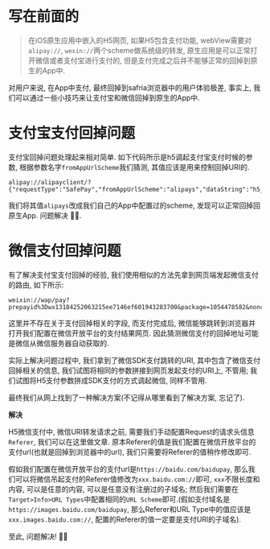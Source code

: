 # 写在前面的
> 在iOS原生应用中嵌入的H5网页, 如果H5包含支付功能, webView需要对`alipay://`, `wexin://`两个scheme做系统级的转发, 原生应用是可以正常打开微信或者支付宝进行支付的, 但是支付完成之后并不能够正常的回掉到原生的App中. 

对用户来说, 在App中支付, 最终回掉到safria浏览器中的用户体验极差, 事实上, 我们可以通过一些小技巧来让支付宝和微信回掉到原生的App中. 

# 支付宝支付回掉问题
支付宝回掉问题处理起来相对简单. 如下代码所示是h5调起支付宝支付时候的参数, 根据参数名字`fromAppUrlScheme`我们猜测, 其值应该是用来控制回掉URI的. 

```
alipay://alipayclient/?{"requestType":"SafePay","fromAppUrlScheme":"alipays","dataString":"h5_route_token=\"RZ114oCHb6whkNX9aJ8yTIbiXeOPJOmobilecashierRZ11\"&is_h5_route=\"true\""}
```

我们将其值`alipays`改成我们自己的App中配置过的scheme, 发现可以正常回掉回原生App. 问题解决 ✌🏻.

# 微信支付回掉问题
有了解决支付宝支付回掉的经验, 我们使用相似的方法先拿到网页端发起微信支付的路由, 如下所示:

```
weixin://wap/pay?prepayid%3Dwx13184252063215ee7146ef601943283700&package=1054478582&noncestr=1560422573&sign=f4933e3c7d6a8464d928e54906f7f8fb
```
这里并不存在关于支付回掉相关的字段, 而支付完成后, 微信能够跳转到浏览器并打开我们配置在微信开放平台的支付结果网页. 因此猜测微信支付的回掉地址可能是微信从微信服务器自动获取的.

实际上解决问题过程中, 我们拿到了微信SDK支付跳转的URI, 其中包含了微信支付回掉相关的信息, 我们试图将相同的参数拼接到网页发起支付的URI上, 不管用; 我们试图将H5支付参数拼成SDK支付的方式调起微信, 同样不管用. 

最终我们从网上找到了一种解决方案(不记得从哪里看到了解决方案, 忘记了).

**解决**

H5微信支付中, 微信URI转发请求之前, 需要我们手动配置Request的请求头信息`Referer`, 我们可以在这里做文章. 原本Referer的值是我们配置在微信开放平台的支付url(也就是回掉到浏览器中的url), 我们只需要将Referer的值稍作修改即可.

假如我们配置在微信开放平台的支付url是`https://baidu.com/baidupay`, 那么我们可以将微信吊起支付的Referer值修改为`xxx.baidu.com://`即可, `xxx`不限长度和内容, 可以是任意的内容, 可以是任意没有注册过的子域名; 然后我们需要在`Target>Info>URL Types`中配置相同的`URL Scheme`即可.(假如支付域名是`https://images.baidu.com/baidupay`, 那么Referer和URL Type中的值应该是`xxx.images.baidu.com://`, 配置的Referer的值一定要是支付URl的子域名).

至此, 问题解决! ✌🏻













